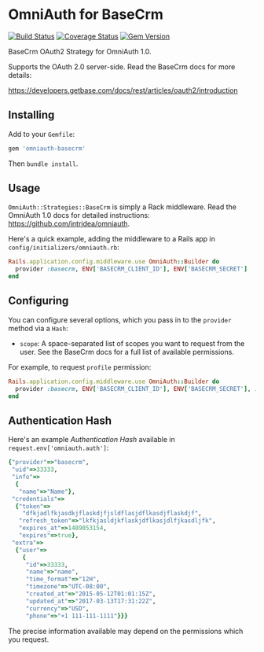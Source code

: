 # OmniAuth for BaseCrm
[![Build Status](https://travis-ci.org/berk/omniauth-basecrm.png?branch=master)](https://travis-ci.org/berk/omniauth-basecrm)
[![Coverage Status](https://coveralls.io/repos/berk/omniauth-basecrm/badge.png?branch=master)](https://coveralls.io/r/berk/omniauth-basecrm?branch=master)
[![Gem Version](https://badge.fury.io/rb/omniauth-basecrm.svg)](http://badge.fury.io/rb/omniauth-basecrm)

BaseCrm OAuth2 Strategy for OmniAuth 1.0.

Supports the OAuth 2.0 server-side. Read the BaseCrm docs for more details: 

https://developers.getbase.com/docs/rest/articles/oauth2/introduction

## Installing

Add to your `Gemfile`:

```ruby
gem 'omniauth-basecrm'
```

Then `bundle install`.

## Usage

`OmniAuth::Strategies::BaseCrm` is simply a Rack middleware. Read the OmniAuth 1.0 docs for detailed instructions: https://github.com/intridea/omniauth.

Here's a quick example, adding the middleware to a Rails app in `config/initializers/omniauth.rb`:

```ruby
Rails.application.config.middleware.use OmniAuth::Builder do
  provider :basecrm, ENV['BASECRM_CLIENT_ID'], ENV['BASECRM_SECRET']
end
```

## Configuring

You can configure several options, which you pass in to the `provider` method via a `Hash`:

* `scope`: A space-separated list of scopes you want to request from the user. See the BaseCrm docs for a full list of available permissions.

For example, to request `profile` permission:
 
```ruby
Rails.application.config.middleware.use OmniAuth::Builder do
  provider :basecrm, ENV['BASECRM_CLIENT_ID'], ENV['BASECRM_SECRET'], :scope => 'profile'
end
```

## Authentication Hash

Here's an example *Authentication Hash* available in `request.env['omniauth.auth']`:

```ruby
{"provider"=>"basecrm",
 "uid"=>33333,
 "info"=>
  {
   "name"=>"Name"},
 "credentials"=>
  {"token"=>
    "dfkjadlfkjasdkjflaskdjfjsldflasjdflkasdjflaskdjf",
   "refresh_token"=>"lkfkjasldjkflaskjdflkasjdlfjkasdljfk",
   "expires_at"=>1489053154,
   "expires"=>true},
 "extra"=>
  {"user"=>
    {
     "id"=>33333,
     "name"=>"name",
     "time_format"=>"12H",
     "timezone"=>"UTC-08:00",
     "created_at"=>"2015-05-12T01:01:15Z",
     "updated_at"=>"2017-03-13T17:31:22Z",
     "currency"=>"USD",
     "phone"=>"+1 111-111-1111"}}}
```

The precise information available may depend on the permissions which you request.
